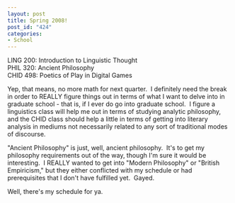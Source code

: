 ```yaml
--- 
layout: post
title: Spring 2008!
post_id: "424"
categories:
- School
---
```

<p>LING 200: Introduction to Linguistic Thought   <br />PHIL 320: Ancient Philosophy    <br />CHID 498: Poetics of Play in Digital Games</p>  <p>Yep, that means, no more math for next quarter.&nbsp; I definitely need the break in order to REALLY figure things out in terms of what I want to delve into in graduate school - that is, if I ever do go into graduate school.&nbsp; I figure a linguistics class will help me out in terms of studying analytic philosophy, and the CHID class should help a little in terms of getting into literary analysis in mediums not necessarily related to any sort of traditional modes of discourse.</p>  <p>"Ancient Philosophy" is just, well, ancient philosophy.&nbsp; It's to get my philosophy requirements out of the way, though I'm sure it would be interesting.&nbsp; I REALLY wanted to get into "Modern Philosophy" or "British Empiricism," but they either conflicted with my schedule or had prerequisites that I don't have fulfilled yet.&nbsp; Gayed.</p>  <p>Well, there's my schedule for ya.</p>

